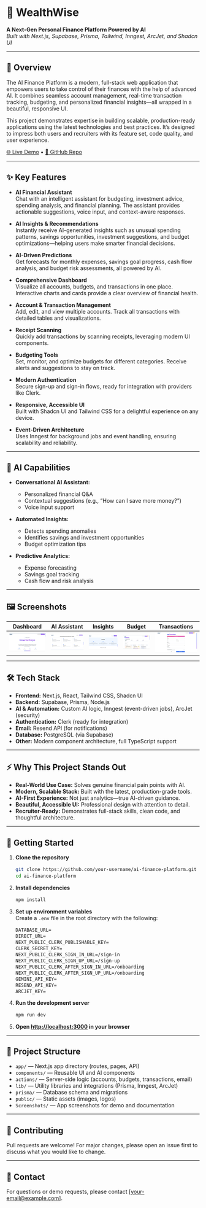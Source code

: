 # 💸 WealthWise

**A Next-Gen Personal Finance Platform Powered by AI**  
_Built with Next.js, Supabase, Prisma, Tailwind, Inngest, ArcJet, and Shadcn UI_

---

## 🚀 Overview

The AI Finance Platform is a modern, full-stack web application that empowers users to take control of their finances with the help of advanced AI. It combines seamless account management, real-time transaction tracking, budgeting, and personalized financial insights—all wrapped in a beautiful, responsive UI.

This project demonstrates expertise in building scalable, production-ready applications using the latest technologies and best practices. It’s designed to impress both users and recruiters with its feature set, code quality, and user experience.

[🌐 Live Demo](https://wealth-wise-ten.vercel.app/) • [📂 GitHub Repo](https://github.com/Avii-KS/WealthWise)

---

## ✨ Key Features

- **AI Financial Assistant**  
  Chat with an intelligent assistant for budgeting, investment advice, spending analysis, and financial planning. The assistant provides actionable suggestions, voice input, and context-aware responses.

- **AI Insights & Recommendations**  
  Instantly receive AI-generated insights such as unusual spending patterns, savings opportunities, investment suggestions, and budget optimizations—helping users make smarter financial decisions.

- **AI-Driven Predictions**  
  Get forecasts for monthly expenses, savings goal progress, cash flow analysis, and budget risk assessments, all powered by AI.

- **Comprehensive Dashboard**  
  Visualize all accounts, budgets, and transactions in one place. Interactive charts and cards provide a clear overview of financial health.

- **Account & Transaction Management**  
  Add, edit, and view multiple accounts. Track all transactions with detailed tables and visualizations.

- **Receipt Scanning**  
  Quickly add transactions by scanning receipts, leveraging modern UI components.

- **Budgeting Tools**  
  Set, monitor, and optimize budgets for different categories. Receive alerts and suggestions to stay on track.

- **Modern Authentication**  
  Secure sign-up and sign-in flows, ready for integration with providers like Clerk.

- **Responsive, Accessible UI**  
  Built with Shadcn UI and Tailwind CSS for a delightful experience on any device.

- **Event-Driven Architecture**  
  Uses Inngest for background jobs and event handling, ensuring scalability and reliability.

---

## 🧠 AI Capabilities

- **Conversational AI Assistant:**

  - Personalized financial Q&A
  - Contextual suggestions (e.g., “How can I save more money?”)
  - Voice input support

- **Automated Insights:**

  - Detects spending anomalies
  - Identifies savings and investment opportunities
  - Budget optimization tips

- **Predictive Analytics:**
  - Expense forecasting
  - Savings goal tracking
  - Cash flow and risk analysis

---

## 🖼️ Screenshots

| Dashboard                                                      | AI Assistant                                                      | Insights                                                      | Budget                                                      | Transactions                                                      |
| -------------------------------------------------------------- | ----------------------------------------------------------------- | ------------------------------------------------------------- | ----------------------------------------------------------- | ----------------------------------------------------------------- |
| ![Dashboard](Screenshots/Screenshot%202025-07-12%20184910.png) | ![AI Assistant](Screenshots/Screenshot%202025-07-12%20184935.png) | ![Insights](Screenshots/Screenshot%202025-07-12%20184953.png) | ![Budget](Screenshots/Screenshot%202025-07-12%20200503.png) | ![Transactions](Screenshots/Screenshot%202025-07-12%20200545.png) |

---

## 🛠️ Tech Stack

- **Frontend:** Next.js, React, Tailwind CSS, Shadcn UI
- **Backend:** Supabase, Prisma, Node.js
- **AI & Automation:** Custom AI logic, Inngest (event-driven jobs), ArcJet (security)
- **Authentication:** Clerk (ready for integration)
- **Email:** Resend API (for notifications)
- **Database:** PostgreSQL (via Supabase)
- **Other:** Modern component architecture, full TypeScript support

---

## ⚡ Why This Project Stands Out

- **Real-World Use Case:** Solves genuine financial pain points with AI.
- **Modern, Scalable Stack:** Built with the latest, production-grade tools.
- **AI-First Experience:** Not just analytics—true AI-driven guidance.
- **Beautiful, Accessible UI:** Professional design with attention to detail.
- **Recruiter-Ready:** Demonstrates full-stack skills, clean code, and thoughtful architecture.

---

## 🏁 Getting Started

1. **Clone the repository**

   ```bash
   git clone https://github.com/your-username/ai-finance-platform.git
   cd ai-finance-platform
   ```

2. **Install dependencies**

   ```bash
   npm install
   ```

3. **Set up environment variables**  
   Create a `.env` file in the root directory with the following:

   ```
   DATABASE_URL=
   DIRECT_URL=
   NEXT_PUBLIC_CLERK_PUBLISHABLE_KEY=
   CLERK_SECRET_KEY=
   NEXT_PUBLIC_CLERK_SIGN_IN_URL=/sign-in
   NEXT_PUBLIC_CLERK_SIGN_UP_URL=/sign-up
   NEXT_PUBLIC_CLERK_AFTER_SIGN_IN_URL=/onboarding
   NEXT_PUBLIC_CLERK_AFTER_SIGN_UP_URL=/onboarding
   GEMINI_API_KEY=
   RESEND_API_KEY=
   ARCJET_KEY=
   ```

4. **Run the development server**

   ```bash
   npm run dev
   ```

5. **Open [http://localhost:3000](http://localhost:3000) in your browser**

---

## 📂 Project Structure

- `app/` — Next.js app directory (routes, pages, API)
- `components/` — Reusable UI and AI components
- `actions/` — Server-side logic (accounts, budgets, transactions, email)
- `lib/` — Utility libraries and integrations (Prisma, Inngest, ArcJet)
- `prisma/` — Database schema and migrations
- `public/` — Static assets (images, logos)
- `Screenshots/` — App screenshots for demo and documentation

---

## 🙌 Contributing

Pull requests are welcome! For major changes, please open an issue first to discuss what you would like to change.

---

## 📧 Contact

For questions or demo requests, please contact [your-email@example.com].
